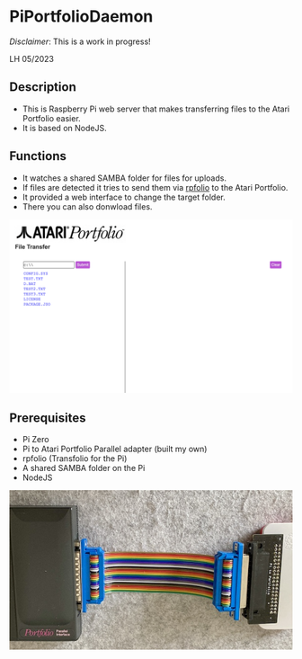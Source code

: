 # PiPortfolioDaemon

*Disclaimer*: This is a work in progress!

LH 05/2023

## Description

- This is Raspberry Pi web server that makes transferring files to the Atari Portfolio easier.
- It is based on NodeJS.

## Functions

- It watches a shared SAMBA folder for files for uploads.
- If files are detected it tries to send them via [rpfolio](https://github.com/LennartHennigs/transfolio) to the Atari Portfolio.
- It provided a web interface to change the target folder.
- There you can also donwload files.

<kbd><img src="images/preview.png" /></kbd>

## Prerequisites

- Pi Zero
- Pi to Atari Portfolio Parallel adapter (built my own)
- rpfolio (Transfolio for the Pi)
- A shared SAMBA folder on the Pi
- NodeJS

<kbd><img src="images/platine2.png" /></kbd>

